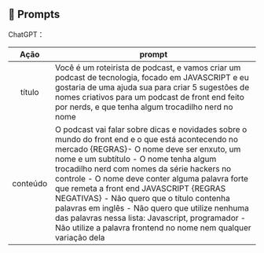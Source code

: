 ## 🧠 Prompts


ChatGPT：

|   Ação   | prompt                                                                                                                                                                                                                                                                         |
| :------: | ---------------------------------------------------------------------------------------------------------------------------------------------------------------------------------------------------------------------------------------------------------------------------------- |
|  título  | Você é um roteirista de podcast, e vamos criar um podcast de tecnologia, focado em JAVASCRIPT e eu gostaria de uma ajuda sua para criar 5 sugestões de nomes criativos para um podcast de front end feito por nerds, e que tenha algum trocadilho nerd no nome 
| conteúdo | O podcast vai falar sobre dicas e novidades sobre o mundo do front end e o que está acontecendo no mercado {REGRAS}- O nome deve ser enxuto, um nome e um subtítulo - O nome tenha algum trocadilho nerd com nomes da série hackers no controle - O nome deve conter alguma palavra forte que remeta a front end JAVASCRIPT {REGRAS NEGATIVAS} - Não quero que o título contenha palavras em inglês - Não quero que utilize nenhuma das palavras nessa lista: Javascript, programador - Não utilize a palavra frontend no nome nem qualquer variação dela |

